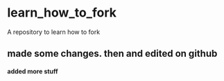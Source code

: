 # learn_how_to_fork

A repository to learn how to fork

## made some changes. then and edited on github

#### added more stuff
